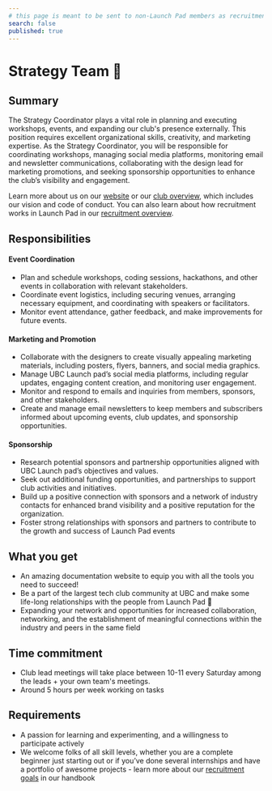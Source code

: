 ```yaml
---
# this page is meant to be sent to non-Launch Pad members as recruitment material - exclude it from search
search: false
published: true
---
```


# Strategy Team 🚀

## Summary

The Strategy Coordinator plays a vital role in planning and executing workshops, events, and expanding our club's presence externally. This position requires excellent organizational skills, creativity, and marketing expertise. As the Strategy Coordinator, you will be responsible for coordinating workshops, managing social media platforms, monitoring email and newsletter communications, collaborating with the design lead for marketing promotions, and seeking sponsorship opportunities to enhance the club’s visibility and engagement.

Learn more about us on our [website](https://ubclaunchpad.com/) or our [club overview](https://docs.ubclaunchpad.com/handbook/overview.md), which includes our vision and code of conduct. You can also learn about how recruitment works in Launch Pad in our [recruitment overview](/handbook/recruitment).

## Responsibilities

#### Event Coordination

- Plan and schedule workshops, coding sessions, hackathons, and other events in collaboration with relevant stakeholders.
- Coordinate event logistics, including securing venues, arranging necessary equipment, and coordinating with speakers or facilitators.
- Monitor event attendance, gather feedback, and make improvements for future events.

#### Marketing and Promotion

- Collaborate with the designers to create visually appealing marketing materials, including posters, flyers, banners, and social media graphics.
- Manage UBC Launch pad’s social media platforms, including regular updates, engaging content creation, and monitoring user engagement.
- Monitor and respond to emails and inquiries from members, sponsors, and other stakeholders.
- Create and manage email newsletters to keep members and subscribers informed about upcoming events, club updates, and sponsorship opportunities.

#### Sponsorship

- Research potential sponsors and partnership opportunities aligned with UBC Launch pad’s objectives and values.
- Seek out additional funding opportunities, and partnerships to support club activities and initiatives.
- Build up a positive connection with sponsors and a network of industry contacts for enhanced brand visibility and a positive reputation for the organization.
- Foster strong relationships with sponsors and partners to contribute to the growth and success of Launch Pad events

## What you get

- An amazing documentation website to equip you with all the tools you need to succeed!
- Be a part of the largest tech club community at UBC and make some life-long relationships with the people from Launch Pad 💫
- Expanding your network and opportunities for increased collaboration, networking, and the establishment of meaningful connections within the industry and peers in the same field

## Time commitment

- Club lead meetings will take place between 10-11 every Saturday among the leads + your own team's meetings.
- Around 5 hours per week working on tasks

## Requirements

- A passion for learning and experimenting, and a willingness to participate actively
- We welcome folks of all skill levels, whether you are a complete beginner just starting out or if you’ve done several internships and have a portfolio of awesome projects - learn more about our [recruitment goals](/recruitment.overview) in our handbook

